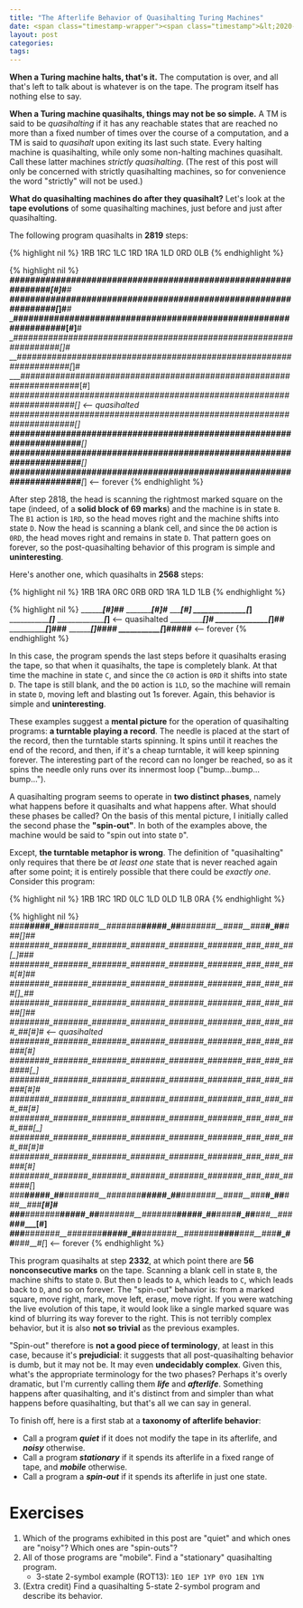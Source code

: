 ```yaml
---
title: "The Afterlife Behavior of Quasihalting Turing Machines"
date: <span class="timestamp-wrapper"><span class="timestamp">&lt;2020-10-08 Thu&gt;</span></span>
layout: post
categories:
tags:
---
```

**When a Turing machine halts, that's it.** The computation is over, and all that's left to talk about is whatever is on the tape. The program itself has nothing else to say.

**When a Turing machine quasihalts, things may not be so simple.** A TM is said to be *quasihalting* if it has any reachable states that are reached no more than a fixed number of times over the course of a computation, and a TM is said to *quasihalt* upon exiting its last such state. Every halting machine is quasihalting, while only some non-halting machines quasihalt. Call these latter machines *strictly quasihalting*. (The rest of this post will only be concerned with strictly quasihalting machines, so for convenience the word "strictly" will not be used.)

**What do quasihalting machines do after they quasihalt?** Let's look at the **tape evolutions** of some quasihalting machines, just before and just after quasihalting.

The following program quasihalts in **2819** steps:

{% highlight nil %}
1RB 1RC 1LC 1RD 1RA 1LD 0RD 0LB
{% endhighlight %}

{% highlight nil %}
___###############################################################[#]_#__#
___################################################################[_]#__#
___#################################################################[#]__#
___##################################################################[_]_#
___###################################################################[_]#
___####################################################################[#]
___#####################################################################[_]    <-- quasihalted
___#####################################################################_[_]
___#####################################################################__[_]
___#####################################################################___[_]
___#####################################################################____[_]  <-- forever
{% endhighlight %}

After step 2818, the head is scanning the rightmost marked square on the tape (indeed, of a **solid block of 69 marks**) and the machine is in state `B`. The `B1` action is `1RD`, so the head moves right and the machine shifts into state `D`. Now the head is scanning a blank cell, and since the `D0` action is `0RD`, the head moves right and remains in state `D`. That pattern goes on forever, so the post-quasihalting behavior of this program is simple and **uninteresting**.

Here's another one, which quasihalts in **2568** steps:

{% highlight nil %}
1RB 1RA 0RC 0RB 0RD 1RA 1LD 1LB
{% endhighlight %}

{% highlight nil %}
___________[#]##_____
____________[#]#_____
_____________[#]_____
______________[_]____
_______________[_]___
________________[_]__  <-- quasihalted
_______________[_]#__
______________[_]##__
_____________[_]###__
____________[_]####__
___________[_]#####__  <-- forever
{% endhighlight %}

In this case, the program spends the last steps before it quasihalts erasing the tape, so that when it quasihalts, the tape is completely blank. At that time the machine in state `C`, and since the `C0` action is `0RD` it shifts into state `D`. The tape is still blank, and the `D0` action is `1LD`, so the machine will remain in state `D`, moving left and blasting out 1s forever. Again, this behavior is simple and **uninteresting**.

These examples suggest a **mental picture** for the operation of quasihalting programs: **a turntable playing a record**. The needle is placed at the start of the record, then the turntable starts spinning. It spins until it reaches the end of the record, and then, if it's a cheap turntable, it will keep spinning forever. The interesting part of the record can no longer be reached, so as it spins the needle only runs over its innermost loop ("bump&#x2026;bump&#x2026;bump&#x2026;").

A quasihalting program seems to operate in **two distinct phases**, namely what happens before it quasihalts and what happens after. What should these phases be called? On the basis of this mental picture, I initially called the second phase the **"spin-out"**. In both of the examples above, the machine would be said to "spin out into state `D`".

Except, **the turntable metaphor is wrong**. The definition of "quasihalting" only requires that there be *at least one* state that is never reached again after some point; it is entirely possible that there could be *exactly one*. Consider this program:

{% highlight nil %}
1RB 1RC 1RD 0LC 1LD 0LD 1LB 0RA
{% endhighlight %}

{% highlight nil %}
_#_##__##_##_#_##__##_##_#_##__##_##_#_##__##_##_#_##__##_##_#_##__#_#_##__#_##__#_##__#_##___[_]__##
_#_##__##_##_#_##__##_##_#_##__##_##_#_##__##_##_#_##__##_##_#_##__#_#_##__#_##__#_##__#_##__[_]#__##
_#_##__##_##_#_##__##_##_#_##__##_##_#_##__##_##_#_##__##_##_#_##__#_#_##__#_##__#_##__#_##__#[#]__##
_#_##__##_##_#_##__##_##_#_##__##_##_#_##__##_##_#_##__##_##_#_##__#_#_##__#_##__#_##__#_##__#_[_]_##
_#_##__##_##_#_##__##_##_#_##__##_##_#_##__##_##_#_##__##_##_#_##__#_#_##__#_##__#_##__#_##__#_#[_]##
_#_##__##_##_#_##__##_##_#_##__##_##_#_##__##_##_#_##__##_##_#_##__#_#_##__#_##__#_##__#_##__#_##[#]#  <-- quasihalted
_#_##__##_##_#_##__##_##_#_##__##_##_#_##__##_##_#_##__##_##_#_##__#_#_##__#_##__#_##__#_##__#_##_[#]
_#_##__##_##_#_##__##_##_#_##__##_##_#_##__##_##_#_##__##_##_#_##__#_#_##__#_##__#_##__#_##__#_##_#[_]
_#_##__##_##_#_##__##_##_#_##__##_##_#_##__##_##_#_##__##_##_#_##__#_#_##__#_##__#_##__#_##__#_##_[#]#
_#_##__##_##_#_##__##_##_#_##__##_##_#_##__##_##_#_##__##_##_#_##__#_#_##__#_##__#_##__#_##__#_##__[#]
_#_##__##_##_#_##__##_##_#_##__##_##_#_##__##_##_#_##__##_##_#_##__#_#_##__#_##__#_##__#_##__#_##__#[_]
_#_##__##_##_#_##__##_##_#_##__##_##_#_##__##_##_#_##__##_##_#_##__#_#_##__#_##__#_##__#_##__#_##__[#]#
_#_##__##_##_#_##__##_##_#_##__##_##_#_##__##_##_#_##__##_##_#_##__#_#_##__#_##__#_##__#_##__#_##___[#]
_#_##__##_##_#_##__##_##_#_##__##_##_#_##__##_##_#_##__##_##_#_##__#_#_##__#_##__#_##__#_##__#_##___#[_]
_#_##__##_##_#_##__##_##_#_##__##_##_#_##__##_##_#_##__##_##_#_##__#_#_##__#_##__#_##__#_##__#_##___[#]#
_#_##__##_##_#_##__##_##_#_##__##_##_#_##__##_##_#_##__##_##_#_##__#_#_##__#_##__#_##__#_##__#_##____[#]
_#_##__##_##_#_##__##_##_#_##__##_##_#_##__##_##_#_##__##_##_#_##__#_#_##__#_##__#_##__#_##__#_##____#[_]  <-- forever
{% endhighlight %}

This program quasihalts at step **2332**, at which point there are **56 nonconsecutive marks** on the tape. Scanning a blank cell in state `B`, the machine shifts to state `D`. But then `D` leads to `A`, which leads to `C`, which leads back to `D`, and so on forever. The "spin-out" behavior is: from a marked square, move right, mark, move left, erase, move right. If you were watching the live evolution of this tape, it would look like a single marked square was kind of blurring its way forever to the right. This is not terribly complex behavior, but it is also **not so trivial** as the previous examples.

"Spin-out" therefore is **not a good piece of terminology**, at least in this case, because it's **prejudicial**: it suggests that all post-quasihalting behavior is dumb, but it may not be. It may even **undecidably complex**. Given this, what's the appropriate terminology for the two phases? Perhaps it's overly dramatic, but I'm currently calling them ***life*** and ***afterlife***. Something happens after quasihalting, and it's distinct from and simpler than what happens before quasihalting, but that's all we can say in general.

To finish off, here is a first stab at a **taxonomy of afterlife behavior**:

-   Call a program ***quiet*** if it does not modify the tape in its afterlife, and ***noisy*** otherwise.
-   Call a program ***stationary*** if it spends its afterlife in a fixed range of tape, and ***mobile*** otherwise.
-   Call a program a ***spin-out*** if it spends its afterlife in just one state.


# Exercises

1.  Which of the programs exhibited in this post are "quiet" and which ones are "noisy"? Which ones are "spin-outs"?
2.  All of those programs are "mobile". Find a "stationary" quasihalting program.
    -   3-state 2-symbol example (ROT13): `1EO 1EP 1YP 0YO 1EN 1YN`
3.  (Extra credit) Find a quasihalting 5-state 2-symbol program and describe its behavior.
